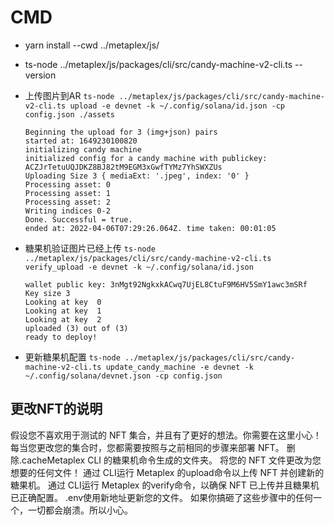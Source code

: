 # CMD

- yarn install --cwd ../metaplex/js/

- ts-node ../metaplex/js/packages/cli/src/candy-machine-v2-cli.ts --version

- 上传图片到AR
  `ts-node ../metaplex/js/packages/cli/src/candy-machine-v2-cli.ts upload -e devnet -k ~/.config/solana/id.json -cp config.json ./assets`

    ```text
    Beginning the upload for 3 (img+json) pairs
    started at: 1649230100820
    initializing candy machine
    initialized config for a candy machine with publickey: ACZJrTetuUQJDKZ8BJ82tM9EGM3xGwfTYMz7YhSWXZUs
    Uploading Size 3 { mediaExt: '.jpeg', index: '0' }
    Processing asset: 0
    Processing asset: 1
    Processing asset: 2
    Writing indices 0-2
    Done. Successful = true.
    ended at: 2022-04-06T07:29:26.064Z. time taken: 00:01:05
    ```

- 糖果机验证图片已经上传
`ts-node ../metaplex/js/packages/cli/src/candy-machine-v2-cli.ts verify_upload -e devnet -k ~/.config/solana/id.json`

    ```text
    wallet public key: 3nMgt92NgkxkACwq7UjEL8CtuF9M6HV5SmY1awc3mSRf
    Key size 3
    Looking at key  0
    Looking at key  1
    Looking at key  2
    uploaded (3) out of (3)
    ready to deploy!
    ```

- 更新糖果机配置
`ts-node ../metaplex/js/packages/cli/src/candy-machine-v2-cli.ts update_candy_machine -e devnet -k ~/.config/solana/devnet.json -cp config.json`

## 更改NFT的说明

假设您不喜欢用于测试的 NFT 集合，并且有了更好的想法。你需要在这里小心！每当您更改您的集合时，您都需要按照与之前相同的步骤来部署 NFT。
删除.cacheMetaplex CLI 的糖果机命令生成的文件夹。
将您的 NFT 文件更改为您想要的任何文件！
通过 CLI运行 Metaplex 的upload命令以上传 NFT 并创建新的糖果机。
通过 CLI运行 Metaplex 的verify命令，以确保 NFT 已上传并且糖果机已正确配置。
.env使用新地址更新您的文件。
如果你搞砸了这些步骤中的任何一个，一切都会崩溃。所以小心。
